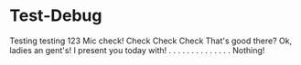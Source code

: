 # Test-Debug
Testing testing 123
Mic check!
Check
Check
Check
That's good there?
Ok, ladies an gent's!
I present you today with!
.
.
.
.
.
.
.
.
.
.
.
.
.
.
Nothing!
